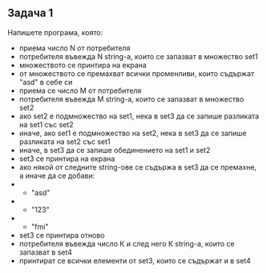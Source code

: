 
## Задача 1
Напишете програма, която:
- приема число N от потребителя
- потребителя въвежда N string-а, които се запазват в множество set1
- множеството се принтира на екрана
- от множеството се премахват всички променливи, които съдържат "asd" в себе си
- приема се число M от потребителя
- потребителя въвежда М string-а, които се запазват в множество set2
- ако set2 e подмножество на set1, нека в set3 да се запише разликата на set1 със set2
- иначе, ако set1 е подмножество на set2, нека в set3 да се запише разликата на set2 със set1
- иначе, в set3 да се запише обединението на set1 и set2
- set3 се принтира на екрана
- ако някой от следните string-ове се съдържа в set3 да се премахне, а иначе да се добави:<br>
- - "asd"
- - "123"
- - "fmi"
- set3 се принтира отново
- потребителя въвежда число К и след него К string-а, които се запазват в set4
- принтират се всички елементи от set3, които се съдържат и в set4
